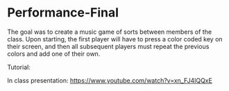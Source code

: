# Performance-Final

The goal was to create a music game of sorts between members of the class. Upon starting, the first player will have to press a color coded key on their screen, and then all subsequent players must repeat the previous colors and add one of their own. 

Tutorial: 

In class presentation: https://www.youtube.com/watch?v=xn_FJ4lQQxE
